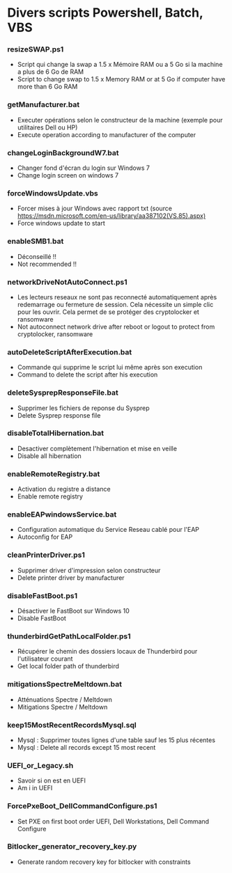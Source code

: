 # Divers scripts Powershell, Batch, VBS

### resizeSWAP.ps1
- Script qui change la swap a 1.5 x Mémoire RAM ou a 5 Go si la machine a plus de 6 Go de RAM
- Script to change swap to 1.5 x Memory RAM or at 5 Go if computer have more than 6 Go RAM

### getManufacturer.bat
- Executer opérations selon le constructeur de la machine (exemple pour utilitaires Dell ou HP)
- Execute operation according to manufacturer of the computer

### changeLoginBackgroundW7.bat
- Changer fond d'écran du login sur Windows 7
- Change login screen on windows 7

### forceWindowsUpdate.vbs
- Forcer mises à jour Windows avec rapport txt (source https://msdn.microsoft.com/en-us/library/aa387102(VS.85).aspx)
- Force windows update to start

### enableSMB1.bat
- Déconseillé !!
- Not recommended !!

### networkDriveNotAutoConnect.ps1
- Les lecteurs reseaux ne sont pas reconnecté automatiquement après redemarrage ou fermeture de session. Cela nécessite un simple clic pour les ouvrir. Cela permet de se protéger des cryptolocker et ransomware
- Not autoconnect network drive after reboot or logout to protect from cryptolocker, ransomware

### autoDeleteScriptAfterExecution.bat
- Commande qui supprime le script lui même après son execution
- Command to delete the script after his execution

### deleteSysprepResponseFile.bat
- Supprimer les fichiers de reponse du Sysprep
- Delete Sysprep response file

### disableTotalHibernation.bat
- Desactiver complètement l'hibernation et mise en veille
- Disable all hibernation

### enableRemoteRegistry.bat
- Activation du registre a distance
- Enable remote registry

### enableEAPwindowsService.bat
- Configuration automatique du Service Reseau cablé pour l'EAP
- Autoconfig for EAP

### cleanPrinterDriver.ps1
- Supprimer driver d'impression selon constructeur
- Delete printer driver by manufacturer

### disableFastBoot.ps1
- Désactiver le FastBoot sur Windows 10
- Disable FastBoot

### thunderbirdGetPathLocalFolder.ps1
- Récupérer le chemin des dossiers locaux de Thunderbird pour l'utilisateur courant
- Get local folder path of thunderbird

### mitigationsSpectreMeltdown.bat
- Atténuations Spectre / Meltdown
- Mitigations Spectre / Meltdown

### keep15MostRecentRecordsMysql.sql
- Mysql : Supprimer toutes lignes d'une table sauf les 15 plus récentes
- Mysql : Delete all records except 15 most recent

### UEFI_or_Legacy.sh
- Savoir si on est en UEFI
- Am i in UEFI 

### ForcePxeBoot_DellCommandConfigure.ps1
- Set PXE on first boot order UEFI, Dell Workstations, Dell Command Configure

### Bitlocker_generator_recovery_key.py
- Generate random recovery key for bitlocker with constraints
